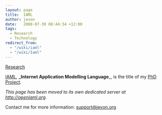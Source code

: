```yaml
---
layout: page
title:  IAML
author: jevon
date:   2008-07-30 08:44:34 +12:00
tags:
  - Research
  - Technology
redirect_from:
  - "/wiki/iaml"
  - "/wiki/Iaml"
---
```


[Research](research.md)

[IAML](iaml.md), **_Internet Application Modelling Language**_, is the title of my [PhD Project](research.md).

_This page has been moved to its own dedicated server at <a href="http://openiaml.org">http://openiaml.org</a>._

Contact me for more information: support@jevon.org
